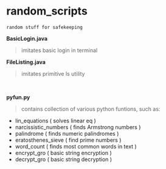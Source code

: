 # random_scripts
`random stuff for safekeeping`



__BasicLogin.java__<br>
> imitates basic login in terminal

	
__FileListing.java__<br>
> imitates primitive ls utility

<br>

__pyfun.py__<br>
>contains collection of various python funtions, such as:
* lin_equations ( solves linear eq )
* narcissistic_numbers ( finds Armstrong numbers )
* palindrome ( finds numeric palindromes )
* eratosthenes_sieve ( find prime numbers )
* word_count ( finds most common words in text )
* encrypt_gro ( basic string encryption ) 
* decrypt_gro ( basic string decryption )

